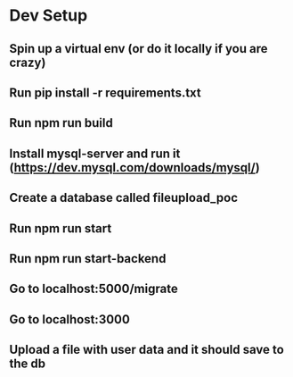 # Dev Setup

## Spin up a virtual env (or do it locally if you are crazy)

## Run pip install -r requirements.txt

## Run npm run build

## Install mysql-server and run it (https://dev.mysql.com/downloads/mysql/)

## Create a database called fileupload_poc

## Run npm run start

## Run npm run start-backend

## Go to localhost:5000/migrate

## Go to localhost:3000

## Upload a file with user data and it should save to the db